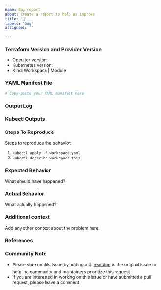 ```yaml
---
name: Bug report
about: Create a report to help us improve
title: '🐛'
labels: 'bug'
assignees: ''

---
```

### Terraform Version and Provider Version
 - Operator version:
 - Kubernetes version:
 - Kind: Workspace | Module

### YAML Manifest File
```yaml
# Copy-paste your YAML manifest here
```

### Output Log
<!---
Please provider a link to a GitHub Gist containing the complete output log.
Please DO NOT paste the debug output in the issue; just paste a link to the Gist.
--->

### Kubectl Outputs
<!---
Please provider a link to a GitHub Gist containing the complete kubectl outputs.
Please DO NOT paste the kubectl output in the issue; just paste a link to the Gist.
--->

### Steps To Reproduce
Steps to reproduce the behavior:
1. `kubectl apply -f workspace.yaml`
2. `kubectl describe workspace this`

### Expected Behavior
What should have happened?

### Actual Behavior
What actually happened?

### Additional context
Add any other context about the problem here.

### References
<!---
Are there any other GitHub issues (open or closed) or Pull Requests that should be linked here?
For example:
 - GH-0000
-->


### Community Note
<!--- Please keep this note for the community --->
* Please vote on this issue by adding a 👍 [reaction](https://blog.github.com/2016-03-10-add-reactions-to-pull-requests-issues-and-comments/) to the original issue to help the community and maintainers prioritize this request
* If you are interested in working on this issue or have submitted a pull request, please leave a comment
